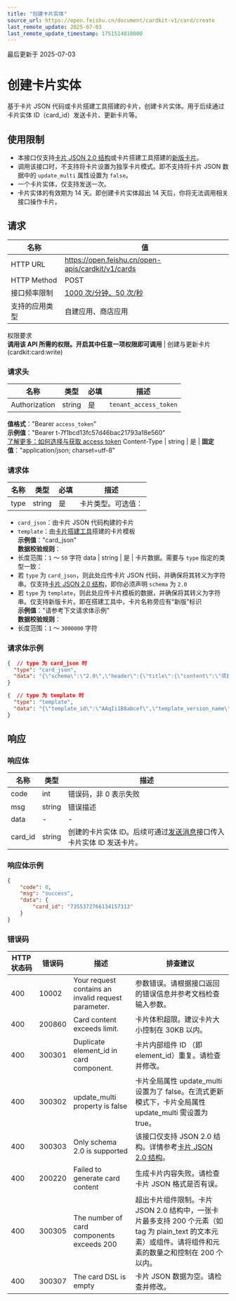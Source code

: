 ```yaml
---
title: "创建卡片实体"
source_url: https://open.feishu.cn/document/cardkit-v1/card/create
last_remote_update: 2025-07-03
last_remote_update_timestamp: 1751514010000
---
```

最后更新于 2025-07-03

# 创建卡片实体

基于卡片 JSON 代码或卡片搭建工具搭建的卡片，创建卡片实体。用于后续通过卡片实体 ID（card_id）发送卡片、更新卡片等。

## 使用限制

- 本接口仅支持[卡片 JSON 2.0 结构](https://open.feishu.cn/document/uAjLw4CM/ukzMukzMukzM/feishu-cards/card-json-v2-structure)或卡片搭建工具搭建的[新版卡片](https://open.feishu.cn/document/uAjLw4CM/ukzMukzMukzM/feishu-cards/feishu-card-cardkit/cardkit-upgraded-version-card-release-notes)。
- 调用该接口时，不支持将卡片设置为独享卡片模式。即不支持将卡片 JSON 数据中的 `update_multi` 属性设置为 `false`。
- 一个卡片实体，仅支持发送一次。
- 卡片实体的有效期为 14 天。即创建卡片实体超出 14 天后，你将无法调用相关接口操作卡片。

## 请求
名称 | 值
---|---
HTTP URL | https://open.feishu.cn/open-apis/cardkit/v1/cards
HTTP Method | POST
接口频率限制 | [1000 次/分钟、50 次/秒](https://open.feishu.cn/document/ukTMukTMukTM/uUzN04SN3QjL1cDN)
支持的应用类型 | 自建应用、商店应用
权限要求  
            **调用该 API 所需的权限。开启其中任意一项权限即可调用** | 创建与更新卡片(cardkit:card:write)

### 请求头

名称 | 类型 | 必填 | 描述
--- | --- | --- | ---
Authorization | string | 是 | `tenant_access_token`  
**值格式**："Bearer `access_token`"  
**示例值**："Bearer t-7f1bcd13fc57d46bac21793a18e560"  
[了解更多：如何选择与获取 access token](https://open.feishu.cn/document/uAjLw4CM/ugTN1YjL4UTN24CO1UjN/trouble-shooting/how-to-choose-which-type-of-token-to-use)
Content-Type | string | 是 | **固定值**："application/json; charset=utf-8"

### 请求体

名称 | 类型 | 必填 | 描述
--- | --- | --- | ---
type | string | 是 | 卡片类型。可选值：  
- `card_json`：由卡片 JSON 代码构建的卡片  
- `template`：由[卡片搭建工具](https://open.feishu.cn/cardkit?from=open_docs)搭建的卡片模板  
**示例值**："card_json"  
**数据校验规则**：  
- 长度范围：`1` ～ `50` 字符
data | string | 是 | 卡片数据。需要与 `type` 指定的类型一致：  
- 若 `type` 为 `card_json`，则此处应传卡片 JSON 代码，并确保将其转义为字符串。仅支持[卡片 JSON 2.0 结构](https://open.feishu.cn/document/uAjLw4CM/ukzMukzMukzM/feishu-cards/card-json-v2-structure)，即你必须声明 `schema` 为 `2.0`  
- 若 `type` 为 `template`，则此处应传卡片模板的数据，并确保将其转义为字符串。仅支持新版卡片。即在搭建工具中，卡片名称旁应有“新版”标识  
**示例值**："请参考下文请求体示例"  
**数据校验规则**：  
- 长度范围：`1` ～ `3000000` 字符

### 请求体示例
```json
{  // type 为 card_json 时
  "type": "card_json",
  "data": "{\"schema\":\"2.0\",\"header\":{\"title\":{\"content\":\"项目进度更新提醒\",\"tag\":\"plain_text\"}},\"config\":{\"streaming_mode\":true,\"summary\":{\"content\":\"\"},\"streaming_config\":{\"print_frequency_ms\":{\"default\":70,\"android\":70,\"ios\":70,\"pc\":70},\"print_step\":{\"default\":1,\"android\":1,\"ios\":1,\"pc\":1},\"print_strategy\":\"fast\"}},\"body\":{\"elements\":[{\"tag\":\"markdown\",\"content\":\"截至今日，项目完成度已达80%\",\"element_id\":\"markdown_1\"}]}}"
}

{  // type 为 template 时
  "type": "template",
  "data": "{\"template_id\":\"AAqIi1B8abcef\",\"template_version_name\":\"1.0.0\",\"template_variable\":{\"open_id\":\"ou_5c6d1637498e704f541095bba3dabcef\"}}}"
}
```

## 响应

### 响应体

名称 | 类型 | 描述
--- | --- | ---
code | int | 错误码，非 0 表示失败
msg | string | 错误描述
data | \- | \-
card_id | string | 创建的卡片实体 ID。后续可通过[发送消息](https://open.feishu.cn/document/uAjLw4CM/ukTMukTMukTM/reference/im-v1/message/create)接口传入卡片实体 ID 发送卡片。

### 响应体示例
```json
{
    "code": 0,
    "msg": "success",
    "data": {
        "card_id": "7355372766134157313"
    }
}
```

### 错误码

HTTP状态码 | 错误码 | 描述 | 排查建议
--- | --- | --- | ---
400 | 10002 | Your request contains an invalid request parameter. | 参数错误。请根据接口返回的错误信息并参考文档检查输入参数。
400 | 200860 | Card content exceeds limit. | 卡片体积超限。建议卡片大小控制在 30KB 以内。
400 | 300301 | Duplicate element_id in card component. | 卡片内部组件 ID （即 element_id）重复。请检查并修改。
400 | 300302 | update_multi property is false | 卡片全局属性 update_multi 设置为了 false。在流式更新模式下，卡片全局属性 update_multi 需设置为 true。
400 | 300303 | Only schema 2.0 is supported | 该接口仅支持 JSON 2.0 结构。详情参考[卡片 JSON 2.0 结构](https://open.feishu.cn/document/uAjLw4CM/ukzMukzMukzM/feishu-cards/card-json-v2-structure)。
400 | 200220 | Failed to generate card content | 生成卡片内容失败。请检查卡片 JSON 格式是否有误。
400 | 300305 | The number of card components exceeds 200 | 超出卡片组件限制。卡片 JSON 2.0 结构中，一张卡片最多支持 200 个元素（如 tag 为 plain_text 的文本元素）或组件。请将组件和元素的数量之和控制在 200 个以内。
400 | 300307 | The card DSL is empty | 卡片 JSON 数据为空。请检查并修改。
